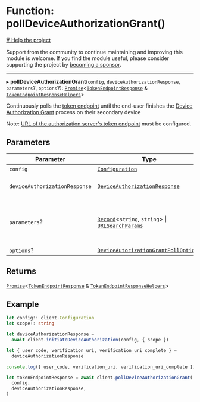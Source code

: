 # Function: pollDeviceAuthorizationGrant()

[💗 Help the project](https://github.com/sponsors/panva)

Support from the community to continue maintaining and improving this module is welcome. If you find the module useful, please consider supporting the project by [becoming a sponsor](https://github.com/sponsors/panva).

***

▸ **pollDeviceAuthorizationGrant**(`config`, `deviceAuthorizationResponse`, `parameters`?, `options`?): [`Promise`](https://developer.mozilla.org/docs/Web/JavaScript/Reference/Global_Objects/Promise)\<[`TokenEndpointResponse`](../interfaces/TokenEndpointResponse.md) & [`TokenEndpointResponseHelpers`](../interfaces/TokenEndpointResponseHelpers.md)\>

Continuously polls the [token endpoint](../interfaces/ServerMetadata.md#token_endpoint)
until the end-user finishes the [Device Authorization Grant](https://www.rfc-editor.org/rfc/rfc8628.html) process
on their secondary device

Note:
[URL of the authorization server's token endpoint](../interfaces/ServerMetadata.md#token_endpoint)
must be configured.

## Parameters

| Parameter | Type | Description |
| ------ | ------ | ------ |
| `config` | [`Configuration`](../classes/Configuration.md) | - |
| `deviceAuthorizationResponse` | [`DeviceAuthorizationResponse`](../interfaces/DeviceAuthorizationResponse.md) | Device Authorization Response obtained from [initiateDeviceAuthorization](initiateDeviceAuthorization.md) |
| `parameters`? | [`Record`](https://www.typescriptlang.org/docs/handbook/utility-types.html#recordkeys-type)\<`string`, `string`\> \| [`URLSearchParams`](https://developer.mozilla.org/docs/Web/API/URLSearchParams) | Additional parameters that will be sent to the token endpoint, typically used for parameters such as `scope` and a `resource` ([Resource Indicator](https://www.rfc-editor.org/rfc/rfc8707)) |
| `options`? | [`DeviceAutorizationGrantPollOptions`](../interfaces/DeviceAutorizationGrantPollOptions.md) | - |

## Returns

[`Promise`](https://developer.mozilla.org/docs/Web/JavaScript/Reference/Global_Objects/Promise)\<[`TokenEndpointResponse`](../interfaces/TokenEndpointResponse.md) & [`TokenEndpointResponseHelpers`](../interfaces/TokenEndpointResponseHelpers.md)\>

## Example

```ts
let config!: client.Configuration
let scope!: string

let deviceAuthorizationResponse =
  await client.initiateDeviceAuthorization(config, { scope })

let { user_code, verification_uri, verification_uri_complete } =
  deviceAuthorizationResponse

console.log({ user_code, verification_uri, verification_uri_complete })

let tokenEndpointResponse = await client.pollDeviceAuthorizationGrant(
  config,
  deviceAuthorizationResponse,
)
```
